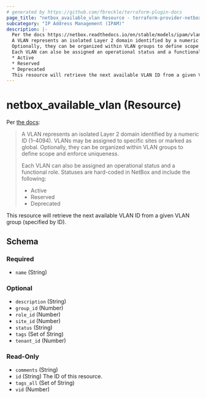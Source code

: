```yaml
---
# generated by https://github.com/fbreckle/terraform-plugin-docs
page_title: "netbox_available_vlan Resource - terraform-provider-netbox"
subcategory: "IP Address Management (IPAM)"
description: |-
  Per the docs https://netbox.readthedocs.io/en/stable/models/ipam/vlan/:
  A VLAN represents an isolated Layer 2 domain identified by a numeric ID (1–4094). VLANs may be assigned to specific sites or marked as global.
  Optionally, they can be organized within VLAN groups to define scope and enforce uniqueness.
  Each VLAN can also be assigned an operational status and a functional role. Statuses are hard-coded in NetBox and include the following:
  * Active
  * Reserved
  * Deprecated
  This resource will retrieve the next available VLAN ID from a given VLAN group (specified by ID).
---
```


# netbox_available_vlan (Resource)

Per [the docs](https://netbox.readthedocs.io/en/stable/models/ipam/vlan/):

> A VLAN represents an isolated Layer 2 domain identified by a numeric ID (1–4094). VLANs may be assigned to specific sites or marked as global.
> Optionally, they can be organized within VLAN groups to define scope and enforce uniqueness.
>
> Each VLAN can also be assigned an operational status and a functional role. Statuses are hard-coded in NetBox and include the following:
> * Active
> * Reserved
> * Deprecated

This resource will retrieve the next available VLAN ID from a given VLAN group (specified by ID).



<!-- schema generated by tfplugindocs -->
## Schema

### Required

- `name` (String)

### Optional

- `description` (String)
- `group_id` (Number)
- `role_id` (Number)
- `site_id` (Number)
- `status` (String)
- `tags` (Set of String)
- `tenant_id` (Number)

### Read-Only

- `comments` (String)
- `id` (String) The ID of this resource.
- `tags_all` (Set of String)
- `vid` (Number)


